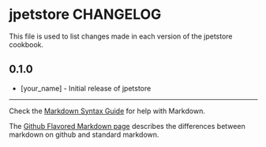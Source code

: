 jpetstore CHANGELOG
===================

This file is used to list changes made in each version of the jpetstore cookbook.

0.1.0
-----
- [your_name] - Initial release of jpetstore

- - -
Check the [Markdown Syntax Guide](http://daringfireball.net/projects/markdown/syntax) for help with Markdown.

The [Github Flavored Markdown page](http://github.github.com/github-flavored-markdown/) describes the differences between markdown on github and standard markdown.
